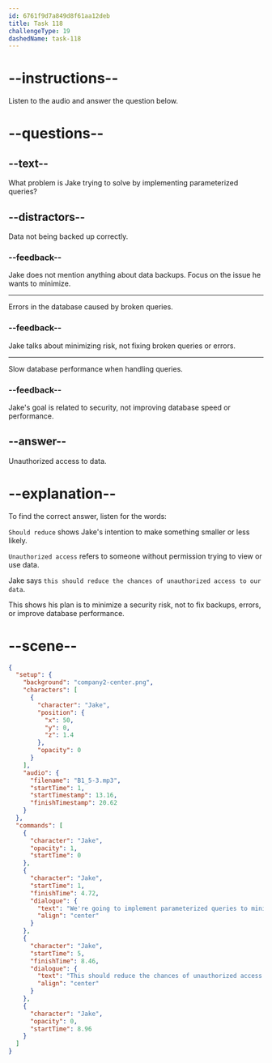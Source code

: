 ```yaml
---
id: 6761f9d7a849d8f61aa12deb
title: Task 118
challengeType: 19
dashedName: task-118
---
```

<!-- (audio) Jake: We're going to implement parameterized queries to minimize the risk. This should reduce the chances of unauthorized access to our data. -->

# --instructions--

Listen to the audio and answer the question below.

# --questions--

## --text--

What problem is Jake trying to solve by implementing parameterized queries?

## --distractors--

Data not being backed up correctly.

### --feedback--

Jake does not mention anything about data backups. Focus on the issue he wants to minimize.

---

Errors in the database caused by broken queries.

### --feedback--

Jake talks about minimizing risk, not fixing broken queries or errors.

---

Slow database performance when handling queries.

### --feedback--

Jake's goal is related to security, not improving database speed or performance.

## --answer--

Unauthorized access to data.

# --explanation--

To find the correct answer, listen for the words:  

`Should reduce` shows Jake's intention to make something smaller or less likely.    

`Unauthorized access` refers to someone without permission trying to view or use data.  

Jake says `this should reduce the chances of unauthorized access to our data`. 

This shows his plan is to minimize a security risk, not to fix backups, errors, or improve database performance.

# --scene--

```json
{
  "setup": {
    "background": "company2-center.png",
    "characters": [
      {
        "character": "Jake",
        "position": {
          "x": 50,
          "y": 0,
          "z": 1.4
        },
        "opacity": 0
      }
    ],
    "audio": {
      "filename": "B1_5-3.mp3",
      "startTime": 1,
      "startTimestamp": 13.16,
      "finishTimestamp": 20.62
    }
  },
  "commands": [
    {
      "character": "Jake",
      "opacity": 1,
      "startTime": 0
    },
    {
      "character": "Jake",
      "startTime": 1,
      "finishTime": 4.72,
      "dialogue": {
        "text": "We're going to implement parameterized queries to minimize the risk.",
        "align": "center"
      }
    },
    {
      "character": "Jake",
      "startTime": 5,
      "finishTime": 8.46,
      "dialogue": {
        "text": "This should reduce the chances of unauthorized access to our data.",
        "align": "center"
      }
    },
    {
      "character": "Jake",
      "opacity": 0,
      "startTime": 8.96
    }
  ]
}
```

